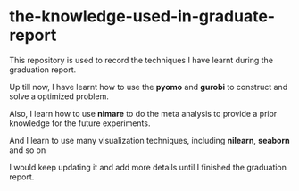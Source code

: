 # the-knowledge-used-in-graduate-report

This repository is used to record the techniques I have learnt during the graduation report.

Up till now, I have learnt how to use the **pyomo** and **gurobi** to construct and solve a optimized problem. 

Also, I learn how to use **nimare** to do the meta analysis to provide a prior knowledge for the future experiments.

And I learn to use many visualization techniques, including **nilearn**, **seaborn** and so on

I would keep updating it and add more details until I finished the graduation report.
